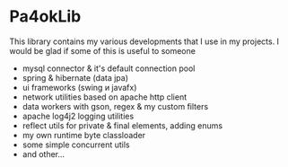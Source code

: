 # Pa4okLib
This library contains my various developments that I use in my projects. I would be glad if some of this is useful to someone
- mysql connector & it's default connection pool
- spring & hibernate (data jpa)
- ui frameworks (swing и javafx)
- network utilities based on apache http client
- data workers with gson, regex & my custom filters
- apache log4j2 logging utilities
- reflect utils for private & final elements, adding enums
- my own runtime byte classloader
- some simple concurrent utils
- and other...